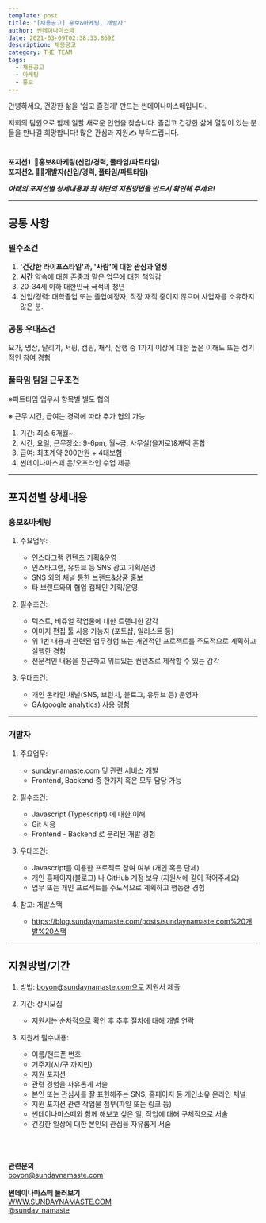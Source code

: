 ```yaml
---
template: post
title: "[채용공고] 홍보&마케팅, 개발자"
author: 썬데이나마스떼
date: 2021-03-09T02:38:33.869Z
description: 채용공고
category: THE TEAM
tags:
  - 채용공고
  - 마케팅
  - 홍보
---
```

<!--StartFragment-->

안녕하세요, 건강한 삶을 '쉽고 즐겁게' 만드는 썬데이나마스떼입니다.

저희의 팀원으로 함께 일할 새로운 인연을 찾습니다. 즐겁고 건강한 삶에 열정이 있는 분들을 만나길 희망합니다! 많은 관심과 지원✍ 부탁드립니다.\
\
\
**포지션1. 🎤홍보&마케팅(신입/경력, 풀타임/파트타임)**\
**포지션2. 👨‍💻개발자(신입/경력, 풀타임/파트타임)**

***아래의 포지션별 상세내용과 최 하단의 지원방법을 반드시 확인해 주세요!***

- - -

## [](https://blog.sundaynamaste.com/posts/%EC%B1%84%EC%9A%A9%EA%B3%B5%EA%B3%A0-part-time-staff-recruit/#%EA%B3%B5%ED%86%B5-%EC%82%AC%ED%95%AD)**공통 사항**

### [](https://blog.sundaynamaste.com/posts/%EC%B1%84%EC%9A%A9%EA%B3%B5%EA%B3%A0-part-time-staff-recruit/#%ED%95%84%EC%88%98%EC%A1%B0%EA%B1%B4)필수조건

1. **'건강한 라이프스타일'과, '사람'에 대한 관심과 열정**
2. **시간** 약속에 대한 존중과 맡은 업무에 대한 책임감
3. 20-34세 이하 대한민국 국적의 청년
4. 신입/경력: 대학졸업 또는 졸업예정자, 직장 재직 중이지 않으며 사업자를 소유하지 않은 분.

### [](https://blog.sundaynamaste.com/posts/%EC%B1%84%EC%9A%A9%EA%B3%B5%EA%B3%A0-part-time-staff-recruit/#%EA%B3%B5%ED%86%B5-%EC%9A%B0%EB%8C%80%EC%A1%B0%EA%B1%B4)**공통 우대조건**

요가, 명상, 달리기, 서핑, 캠핑, 채식, 산행 중 1가지 이상에 대한 높은 이해도 또는 정기적인 참여 경험

### [](https://blog.sundaynamaste.com/posts/%EC%B1%84%EC%9A%A9%EA%B3%B5%EA%B3%A0-part-time-staff-recruit/#%EA%B3%B5%ED%86%B5-%EA%B7%BC%EB%AC%B4%EC%A1%B0%EA%B1%B4)**풀타임 팀원 근무조건**

※파트타임 업무시 항목별 별도 협의

※ 근무 시간, 급여는 경력에 따라 추가 협의 가능

1. 기간: 최소 6개월~
2. 시간, 요일, 근무장소: 9-6pm, 월~금, 사무실(을지로)&재택 혼합
3. 급여: 최초계약 200만원 + 4대보험
4. 썬데이나마스떼 온/오프라인 수업 제공


- - -

## [](https://blog.sundaynamaste.com/posts/%EC%B1%84%EC%9A%A9%EA%B3%B5%EA%B3%A0-part-time-staff-recruit/#%ED%8F%AC%EC%A7%80%EC%85%98%EB%B3%84-%EC%83%81%EC%84%B8%EB%82%B4%EC%9A%A9)**포지션별 상세내용**

### [](https://blog.sundaynamaste.com/posts/%EC%B1%84%EC%9A%A9%EA%B3%B5%EA%B3%A0-part-time-staff-recruit/#%EB%A7%88%EA%B0%90-%EB%B8%8C%EB%9E%9C%EB%93%9C-%EC%BB%A8%ED%85%90%EC%B8%A0-%ED%81%AC%EB%A6%AC%EC%97%90%EC%9D%B4%ED%84%B0-%EA%B2%BD%EB%A0%A5%EC%8B%A0%EC%9E%85)[](https://blog.sundaynamaste.com/posts/%EC%B1%84%EC%9A%A9%EA%B3%B5%EA%B3%A0-part-time-staff-recruit/#%EB%A7%88%EA%B0%90-%EB%B8%8C%EB%9E%9C%EB%93%9C-%EC%BB%A8%ED%85%90%EC%B8%A0-%ED%81%AC%EB%A6%AC%EC%97%90%EC%9D%B4%ED%84%B0-%EA%B2%BD%EB%A0%A5%EC%8B%A0%EC%9E%85)홍보&마케팅

1. 주요업무:

   * 인스타그램 컨텐츠 기획&운영
   * 인스타그램, 유튜브 등 SNS 광고 기획/운영
   * SNS 외의 채널 통한 브랜드&상품 홍보
   * 타 브랜드와의 협업 캠페인 기획/운영
2. 필수조건:

   * 텍스트, 비쥬얼 작업물에 대한 트랜디한 감각
   * 이미지 편집 툴 사용 가능자 (포토샵, 일러스트 등)
   * 위 1번 내용과 관련된 업무경험 또는 개인적인 프로젝트를 주도적으로 계획하고 실행한 경험
   * 전문적인 내용을 친근하고 위트있는 컨텐츠로 제작할 수 있는 감각
3. 우대조건:

   * 개인 온라인 채널(SNS, 브런치, 블로그, 유튜브 등) 운영자
   * GA(google analytics) 사용 경험

- - -

[](https://blog.sundaynamaste.com/posts/%EC%B1%84%EC%9A%A9%EA%B3%B5%EA%B3%A0-part-time-staff-recruit/#%EC%9B%B9-%EB%94%94%EC%9E%90%EC%9D%B4%EB%84%88-%EC%9D%B8%ED%84%B4%EC%8B%A0%EC%9E%85%EA%B2%BD)

### [](https://blog.sundaynamaste.com/posts/%EC%B1%84%EC%9A%A9%EA%B3%B5%EA%B3%A0-part-time-staff-recruit/#%EB%A7%88%EA%B0%90-%EB%B8%8C%EB%9E%9C%EB%93%9C-%EC%BB%A8%ED%85%90%EC%B8%A0-%ED%81%AC%EB%A6%AC%EC%97%90%EC%9D%B4%ED%84%B0-%EA%B2%BD%EB%A0%A5%EC%8B%A0%EC%9E%85)[](https://blog.sundaynamaste.com/posts/%EC%B1%84%EC%9A%A9%EA%B3%B5%EA%B3%A0-part-time-staff-recruit/#%EB%A7%88%EA%B0%90-%EB%B8%8C%EB%9E%9C%EB%93%9C-%EC%BB%A8%ED%85%90%EC%B8%A0-%ED%81%AC%EB%A6%AC%EC%97%90%EC%9D%B4%ED%84%B0-%EA%B2%BD%EB%A0%A5%EC%8B%A0%EC%9E%85)개발자

1. 주요업무:

   * sundaynamaste.com 및 관련 서비스 개발
   * Frontend, Backend 중 한가지 혹은 모두 담당 가능
2. 필수조건:

   * Javascript (Typescript) 에 대한 이해
   * Git 사용
   * Frontend - Backend 로 분리된 개발 경험
3. 우대조건:

   * Javascript를 이용한 프로젝트 참여 여부 (개인 혹은 단체)
   * 개인 홈페이지(블로그) 나 GitHub 계정 보유 (지원서에 같이 적어주세요)
   * 업무 또는 개인 프로젝트를 주도적으로 계획하고 행동한 경험
4. 참고: 개발스택

   * https://blog.sundaynamaste.com/posts/sundaynamaste.com%20개발%20스택

- - -

## [](https://blog.sundaynamaste.com/posts/%EC%B1%84%EC%9A%A9%EA%B3%B5%EA%B3%A0-part-time-staff-recruit/#%EC%A7%80%EC%9B%90%EB%B0%A9%EB%B2%95%EA%B8%B0%EA%B0%84)**지원방법/기간**

1. 방법: boyon@sundaynamaste.com으로 지원서 제출
2. 기간: 상시모집

   * 지원서는 순차적으로 확인 후 추후 절차에 대해 개별 연락
3. 지원서 필수내용:

   * 이름/핸드폰 번호:
   * 거주지(시/구 까지만)
   * 지원 포지션
   * 관련 경험을 자유롭게 서술
   * 본인 또는 관심사를 잘 표현해주는 SNS, 홈페이지 등 개인소유 온라인 채널
   * 지원 포지션 관련 작업물 첨부(파일 또는 링크 등)
   * 썬데이나마스떼와 함께 해보고 싶은 일, 작업에 대해 구체적으로 서술
   * 건강한 일상에 대한 본인의 관심을 자유롭게 서술

\
\
\
**관련문의**\
boyon@sundaynamaste.com\
\
**썬데이나마스떼 둘러보기**\
[WWW.SUNDAYNAMASTE.COM](https://blog.sundaynamaste.com/posts/%EC%B1%84%EC%9A%A9%EA%B3%B5%EA%B3%A0-part-time-staff-recruit/www.sundaynamaste.com)\
[@sunday_namaste](https://www.instagram.com/sunday_namaste/)

<!--EndFragment-->